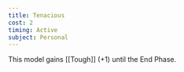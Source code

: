 ```yaml
---
title: Tenacious
cost: 2
timing: Active
subject: Personal
---
```

This model gains [[Tough]] (+1) until the End Phase.
